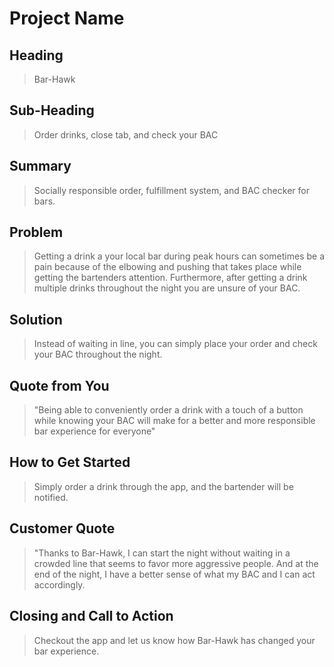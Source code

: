 # Project Name #

<!-- 
> This material was originally posted [here](http://www.quora.com/What-is-Amazons-approach-to-product-development-and-product-management). It is reproduced here for posterities sake.

There is an approach called "working backwards" that is widely used at Amazon. They work backwards from the customer, rather than starting with an idea for a product and trying to bolt customers onto it. While working backwards can be applied to any specific product decision, using this approach is especially important when developing new products or features.

For new initiatives a product manager typically starts by writing an internal press release announcing the finished product. The target audience for the press release is the new/updated product's customers, which can be retail customers or internal users of a tool or technology. Internal press releases are centered around the customer problem, how current solutions (internal or external) fail, and how the new product will blow away existing solutions.

If the benefits listed don't sound very interesting or exciting to customers, then perhaps they're not (and shouldn't be built). Instead, the product manager should keep iterating on the press release until they've come up with benefits that actually sound like benefits. Iterating on a press release is a lot less expensive than iterating on the product itself (and quicker!).

If the press release is more than a page and a half, it is probably too long. Keep it simple. 3-4 sentences for most paragraphs. Cut out the fat. Don't make it into a spec. You can accompany the press release with a FAQ that answers all of the other business or execution questions so the press release can stay focused on what the customer gets. My rule of thumb is that if the press release is hard to write, then the product is probably going to suck. Keep working at it until the outline for each paragraph flows. 

Oh, and I also like to write press-releases in what I call "Oprah-speak" for mainstream consumer products. Imagine you're sitting on Oprah's couch and have just explained the product to her, and then you listen as she explains it to her audience. That's "Oprah-speak", not "Geek-speak".

Once the project moves into development, the press release can be used as a touchstone; a guiding light. The product team can ask themselves, "Are we building what is in the press release?" If they find they're spending time building things that aren't in the press release (overbuilding), they need to ask themselves why. This keeps product development focused on achieving the customer benefits and not building extraneous stuff that takes longer to build, takes resources to maintain, and doesn't provide real customer benefit (at least not enough to warrant inclusion in the press release).
 -->
 
## Heading ##
  > Bar-Hawk

## Sub-Heading ##
  >Order drinks, close tab, and check your BAC 

## Summary ##
  > Socially responsible order, fulfillment system, and BAC checker for bars.

## Problem ##
  > Getting a drink a your local bar during peak hours can sometimes
  be a pain because of the elbowing and pushing that takes place while getting the bartenders attention. Furthermore, after getting a drink multiple drinks throughout the night you are unsure of your BAC.

## Solution ##
  > Instead of waiting in line, you can simply place your order and check your BAC throughout the night. 

## Quote from You ##
  > "Being able to conveniently order a drink with a touch of a button while knowing your BAC will make for a better and more responsible bar experience for everyone"

## How to Get Started ##
  > Simply order a drink through the app, and the bartender will be notified.

## Customer Quote ##
  > "Thanks to Bar-Hawk,  I can start the night without waiting in a crowded line that seems to favor more aggressive people. And at the end of the night, I have a better sense of what my BAC and I can act accordingly. 

## Closing and Call to Action ##
  > Checkout the app and let us know how Bar-Hawk has changed your bar experience.
